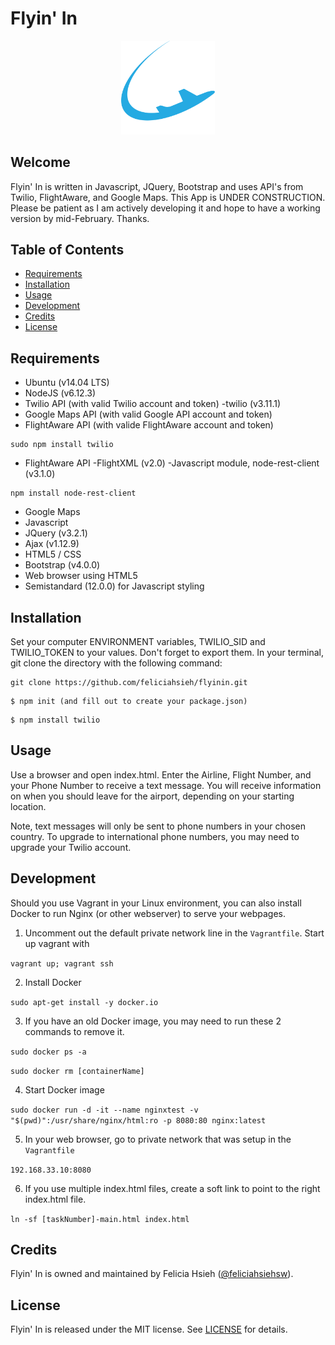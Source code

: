 # Flyin' In

<p align="center"><img src="images/LogoFlyinIn.png" width="150px" /></p>

## Welcome
Flyin' In is written in Javascript, JQuery, Bootstrap and uses API's from Twilio, FlightAware, and Google Maps.
This App is UNDER CONSTRUCTION. Please be patient as I am actively developing it and hope to have a working version by mid-February. Thanks.

## Table of Contents
* [Requirements](#requirements)
* [Installation](#installation)
* [Usage](#usage)
* [Development](#development)
* [Credits](#credits)
* [License](#license)

## Requirements
* Ubuntu (v14.04 LTS)
* NodeJS (v6.12.3)
* Twilio API (with valid Twilio account and token)
  -twilio (v3.11.1)
* Google Maps API (with valid Google API account and token)
* FlightAware API (with valide FlightAware account and token)

```
sudo npm install twilio
```
* FlightAware API
  -FlightXML (v2.0)
  -Javascript module, node-rest-client (v3.1.0)
```
npm install node-rest-client
```
* Google Maps
* Javascript
* JQuery (v3.2.1)
* Ajax (v1.12.9)
* HTML5 / CSS
* Bootstrap (v4.0.0)
* Web browser using HTML5
* Semistandard (12.0.0) for Javascript styling

## Installation
Set your computer ENVIRONMENT variables, TWILIO_SID and TWILIO_TOKEN to your values. Don't forget to export them.
In your terminal, git clone the directory with the following command:
```
git clone https://github.com/feliciahsieh/flyinin.git
```

```
$ npm init (and fill out to create your package.json)
```

```
$ npm install twilio
```

## Usage
Use a browser and open index.html. Enter the Airline, Flight Number, and your Phone Number to receive a text message. You will receive information on when you should leave for the airport, depending on your starting location.

Note, text messages will only be sent to phone numbers in your chosen country. To upgrade to international phone numbers, you may need to upgrade your Twilio account.

## Development

Should you use Vagrant in your Linux environment, you can also install Docker to run Nginx (or other webserver) to serve your webpages.

1. Uncomment out the default private network line in the `Vagrantfile`. Start up vagrant with

`vagrant up; vagrant ssh`

2. Install Docker

`sudo apt-get install -y docker.io`

3. If you have an old Docker image, you may need to run these 2 commands to remove it.

`sudo docker ps -a`

`sudo docker rm [containerName]`

4. Start Docker image

`sudo docker run -d -it --name nginxtest -v "$(pwd)":/usr/share/nginx/html:ro -p 8080:80 nginx:latest`

5. In your web browser, go to private network that was setup in the `Vagrantfile`

`192.168.33.10:8080`

6. If you use multiple index.html files, create a soft link to point to the right index.html file.

`ln -sf [taskNumber]-main.html index.html`

## Credits
Flyin' In is owned and maintained by Felicia Hsieh ([@feliciahsiehsw](https://twitter.com/feliciahsiehsw)).

## License
Flyin' In is released under the MIT license. See [LICENSE](https://github.com/feliciahsieh/flyinin/blob/master/LICENSE) for details.
